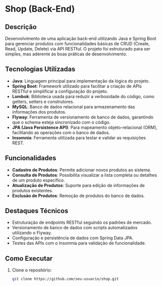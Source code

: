 # Shop (Back-End)

## Descrição  
Desenvolvimento de uma aplicação back-end utilizando Java e Spring Boot para gerenciar produtos com funcionalidades básicas de CRUD (Create, Read, Update, Delete) via API RESTful. O projeto foi estruturado para ser simples, mas aderente às boas práticas de desenvolvimento.

## Tecnologias Utilizadas  
- **Java**: Linguagem principal para implementação da lógica do projeto.  
- **Spring Boot**: Framework utilizado para facilitar a criação de APIs RESTful e simplificar a configuração do projeto.  
- **Lombok**: Biblioteca usada para reduzir a verbosidade do código, como getters, setters e construtores.  
- **MySQL**: Banco de dados relacional para armazenamento das informações dos produtos.  
- **Flyway**: Ferramenta de versionamento de banco de dados, garantindo que o schema esteja sincronizado com o código.  
- **JPA (Java Persistence API)**: Para mapeamento objeto-relacional (ORM), facilitando as operações com o banco de dados.  
- **Insomnia**: Ferramenta utilizada para testar e validar as requisições REST.  

## Funcionalidades  
- **Cadastro de Produtos**: Permite adicionar novos produtos ao sistema.  
- **Consulta de Produtos**: Possibilita visualizar a lista completa ou detalhes de um produto específico.  
- **Atualização de Produtos**: Suporte para edição de informações de produtos existentes.  
- **Exclusão de Produtos**: Remoção de produtos do banco de dados.

## Destaques Técnicos  
- Estruturação de endpoints RESTful seguindo os padrões de mercado.  
- Versionamento de banco de dados com scripts automatizados utilizando o Flyway.  
- Configuração e persistência de dados com Spring Data JPA.  
- Testes das APIs com o Insomnia para validação de funcionalidade.  

## Como Executar  
1. Clone o repositório:  
   ```bash
   git clone https://github.com/seu-usuario/shop.git
